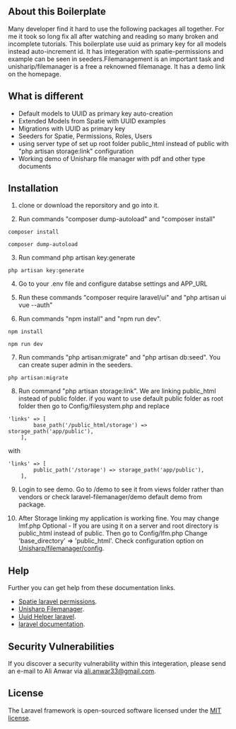 ## About this Boilerplate

Many developer find it hard to use the following packages all together. For me it took so long fix all after watching and reading so many broken and incomplete tutorials. This boilerplate use uuid as primary key for all models instead auto-increment id. It has integeration with spatie-permissions and example can be seen in seeders.Filemanagement is an important task and unisharip/filemanager is a free a reknowned filemanage. It has a demo link on the homepage.

## What is different 
- Default models to UUID as primary key auto-creation
- Extended Models from Spatie with UUID examples
- Migrations with UUID as primary key 
- Seeders for Spatie, Permissions, Roles, Users
- using server type of set up root folder public_html instead of public with "php artisan storage:link" configuration
- Working demo of Unisharp file manager with pdf and other type documents 



## Installation 
1. clone or download the reporsitory and go into it. 

2. Run commands "composer dump-autoload" and "composer install"
```
composer install
```

```
composer dump-autoload
```
3. Run command php artisan key:generate

```
php artisan key:generate

```

4. Go to your .env file and configure databse settings and APP_URL

5. Run these commands "composer require laravel/ui" and "php artisan ui vue --auth"

6. Run commands "npm install" and "npm run dev".
```
npm install

npm run dev
```
7. Run commands "php artisan:migrate" and "php artisan db:seed". You can create super admin in the seeders.

```
php artisan:migrate
```
8. Run command "php artisan storage:link". We are linking public_html instead of public folder. if you want to use default public folder as root folder then go to Config/filesystem.php and replace 
```
'links' => [
        base_path('/public_html/storage') => storage_path('app/public'),
    ],
```
with
``` 
'links' => [
        public_path('/storage') => storage_path('app/public'),
    ],
```
9. Login to see demo. Go to /demo to see it from views folder rather than vendors  or check laravel-filemanager/demo default demo from package.

10. After Storage linking my application is working fine. You may change lmf.php 
 Optional - If you are using it on a server and root directory is public_html instead of public. Then go to Config/lfm.php 
Change 'base_directory' => 'public_html'. Check configuration option on [Unisharp/filemanager/config](https://unisharp.github.io/laravel-filemanager/config).


## Help 
Further you can get help from these documentation links.


- [Spatie laravel permissions](https://github.com/spatie/laravel-permission).
- [Unisharp Filemanager](https://unisharp.github.io/laravel-filemanager/installation).
- [Uuid Helper laravel](https://laravel.com/docs/7.x/helpers#method-str-uuid).
- [laravel documentation](https://laravel.com/docs/7.x).



## Security Vulnerabilities

If you discover a security vulnerability within this integeration, please send an e-mail to Ali Anwar via [ali.anwar33@gmail.com](ali.anwar33@gmail.com). 

## License

The Laravel framework is open-sourced software licensed under the [MIT license](https://opensource.org/licenses/MIT).
